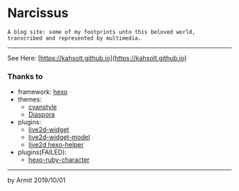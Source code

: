 # Narcissus

    A blog site: some of my footprints unto this beloved world,
    transcribed and represented by multimedia.

----

See Here: [https://kahsolt.github.io](https://kahsolt.github.io)


### Thanks to
  - framework: [hexo](https://hexo.io)
  - themes:
    + [cyanstyle](https://github.com/wizardforcel/hexo-theme-cyanstyle)
    + [Diaspora](https://github.com/LoeiFy/Diaspora)
  - plugins:
    + [live2d-widget](https://github.com/stevenjoezhang/live2d-widget)
    + [live2d-widget-model](https://github.com/xiazeyu/live2d-widget-models)
    + [live2d hexo-helper](https://github.com/EYHN/hexo-helper-live2d)
  - plugins(FAILED):
    - [hexo-ruby-character](https://github.com/JamesPan/hexo-ruby-character)

----

by Armit
2019/10/01 
